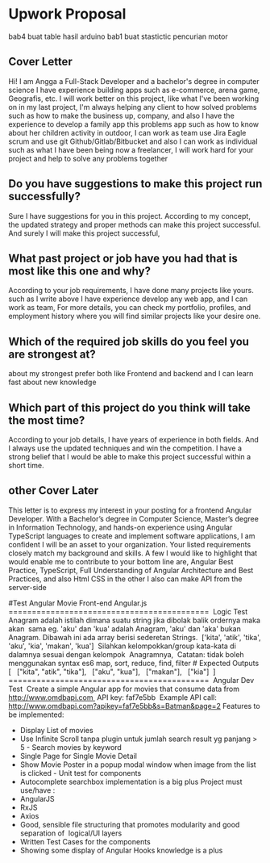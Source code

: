 <h1>Upwork Proposal</h1>
bab4 buat table hasil arduino 
bab1 buat stastictic pencurian motor

<h2>Cover Letter</h2>
<p>Hi! I am Angga a Full-Stack Developer and a bachelor's degree in computer science I have experience building apps such as e-commerce, arena game, Geografis, etc. 
I will work better on this project, like what I've been working on in my last project, I'm always helping any client to how solved problems such as how to make the business up, company, and also I have the experience to develop a family app this problems app such as how to know about her children activity in outdoor, I can work as team use Jira Eagle scrum and use git Github/Gitlab/Bitbucket and also I can work as individual such as what I have been being now a freelancer, I will work hard for your project and help to solve any problems together</p>

<h2>Do you have suggestions to make this project run successfully?</h2>
<p>Sure I have suggestions for you in this project. According to my concept, the updated strategy and proper methods can make this project successful. And surely I will make this project successful, </p>

<h2>What past project or job have you had that is most like this one and why?</h2>
<p>According to your job requirements, I have done many projects like yours. such as I write above I have experience develop any web app, and I can work as team, For more details, you can check my portfolio, profiles, and employment history where you will find similar projects like your desire one.</p>

<h2>Which of the required job skills do you feel you are strongest at?</h2>
<p>about my strongest prefer both like Frontend and backend and I can learn fast about new knowledge</p>

<h2>Which part of this project do you think will take the most time?</h2>
<p>According to your job details, I have years of experience in both fields. And I always use the updated techniques and win the competition. I have a strong belief that I would be able to make this project successful within a short time.</p>


<h2>other Cover Later</h2>
<p>This letter is to express my interest in your posting for a frontend Angular Developer. With a Bachelor’s degree in Computer Science, Master’s degree in Information Technology, and hands-on experience using Angular TypeScript languages to create and implement software applications, I am confident I will be an asset to your organization. Your listed requirements closely match my background and skills. A few I would like to highlight that would enable me to contribute to your bottom line are,
Angular Best Practice, TypeScript, Full Understanding of Angular Architecture and Best Practices, and also Html CSS in the other I also can make API from the server-side</p>

#Test Angular Movie
Front-end Angular.js 
=========================================== 
Logic Test 
Anagram adalah istilah dimana suatu string jika dibolak balik ordernya maka akan  sama eg. 'aku' dan 'kua' adalah Anagram, 'aku' dan 'aka' bukan Anagram. Dibawah ini ada array berisi sederetan Strings. 
['kita', 'atik', 'tika', 'aku', 'kia', 'makan', 'kua'] 
Silahkan kelompokkan/group kata-kata di dalamnya sesuai dengan kelompok  Anagramnya, 
Catatan: tidak boleh menggunakan syntax es6 map, sort, reduce, find, filter # Expected Outputs 
[ 
 ["kita", "atik", "tika"], 
 ["aku", "kua"], 
 ["makan"], 
 ["kia"] 
] 
=========================================== 
Angular Dev Test 
Create a simple Angular app for movies that consume data from http://www.omdbapi.com 
API key: faf7e5bb 
Example API call: 
http://www.omdbapi.com?apikey=faf7e5bb&s=Batman&page=2 Features to be implemented: 
- Display List of movies 
- Use Infinite Scroll tanpa plugin untuk jumlah search result yg panjang > 5 - Search movies by keyword 
- Single Page for Single Movie Detail 
- Show Movie Poster in a popup modal window when image from the list is clicked - Unit test for components 
- Autocomplete searchbox implementation is a big plus
Project must use/have : 
- AngularJS 
- RxJS
- Axios 
- Good, sensible file structuring that promotes modularity and good separation of  logical/UI layers 
- Written Test Cases for the components 
- Showing some display of Angular Hooks knowledge is a plus
